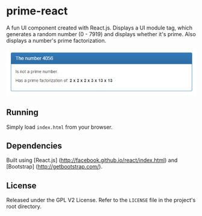 prime-react
=============

A fun UI component created with React.js. Displays a UI module tag, which generates a random number (0 - 7919) and displays whether it's prime. Also displays a number's prime factorization.

![Sample](https://raw.githubusercontent.com/jmsduran/prime-react/master/img/sample.png)

Running
---

Simply load `index.html` from your browser.

Dependencies
---

Built using [React.js] (http://facebook.github.io/react/index.html) and [Bootstrap] (http://getbootstrap.com/).

License
---

Released under the GPL V2 License. Refer to the `LICENSE` file in the project's root directory.
